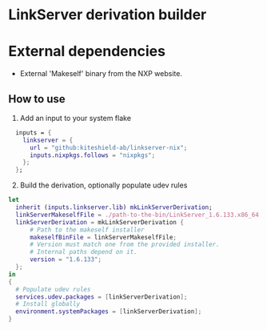 # LinkServer derivation builder

# External dependencies
- External 'Makeself' binary from the NXP website.

## How to use
1. Add an input to your system flake

```nix
  inputs = {
    linkserver = {
      url = "github:kiteshield-ab/linkserver-nix";
      inputs.nixpkgs.follows = "nixpkgs";
    };
  };
```

2. Build the derivation, optionally populate udev rules

```nix
let
  inherit (inputs.linkserver.lib) mkLinkServerDerivation;
  linkServerMakeselfFile = ./path-to-the-bin/LinkServer_1.6.133.x86_64.deb.bin;
  linkServerDerivation = mkLinkServerDerivation {
      # Path to the makeself installer
      makeselfBinFile = linkServerMakeselfFile;
      # Version must match one from the provided installer.
      # Internal paths depend on it.
      version = "1.6.133";
  };
in
{
  # Populate udev rules
  services.udev.packages = [linkServerDerivation];
  # Install globally
  environment.systemPackages = [linkServerDerivation];
}
```
